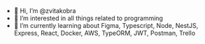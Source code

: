 - 👋 Hi, I’m @zvitakobra
- 👀 I’m interested in all things related to programming
- 🌱 I’m currently learning about Figma, Typescript, Node, NestJS, Express, React, Docker, AWS, TypeORM, JWT, Postman, Trello

<!---
zvitakobra/zvitakobra is a ✨ special ✨ repository because its `README.md` (this file) appears on your GitHub profile.
You can click the Preview link to take a look at your changes.
--->
